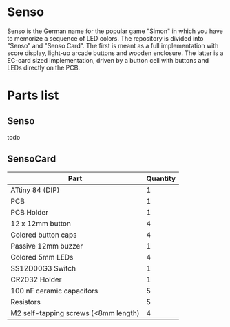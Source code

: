 # Senso

Senso is the German name for the popular game "Simon" in which you have to memorize a sequence of LED colors.
The repository is divided into "Senso" and "Senso Card".
The first is meant as a full implementation with score display, light-up arcade buttons and wooden enclosure.
The latter is a EC-card sized implementation, driven by a button cell with buttons and LEDs directly on the PCB.

# Parts list

## Senso

todo

## SensoCard

| Part | Quantity |
| ---- | -------- |
| ATtiny 84 (DIP) | 1 |
| PCB       | 1 |
| PCB Holder | 1 |
| 12 x 12mm button | 4 |
| Colored button caps | 4 |
| Passive 12mm buzzer | 1 |
| Colored 5mm LEDs | 4 |
| SS12D00G3 Switch | 1 |
| CR2032 Holder | 1 |
| 100 nF ceramic capacitors | 5 |
| Resistors | 5 |
| M2 self-tapping screws (<8mm length) | 4 |
